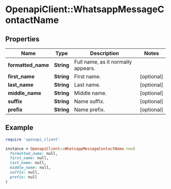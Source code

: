 # OpenapiClient::WhatsappMessageContactName

## Properties

| Name | Type | Description | Notes |
| ---- | ---- | ----------- | ----- |
| **formatted_name** | **String** | Full name, as it normally appears. |  |
| **first_name** | **String** | First name. | [optional] |
| **last_name** | **String** | Last name. | [optional] |
| **middle_name** | **String** | Middle name. | [optional] |
| **suffix** | **String** | Name suffix. | [optional] |
| **prefix** | **String** | Name prefix. | [optional] |

## Example

```ruby
require 'openapi_client'

instance = OpenapiClient::WhatsappMessageContactName.new(
  formatted_name: null,
  first_name: null,
  last_name: null,
  middle_name: null,
  suffix: null,
  prefix: null
)
```

